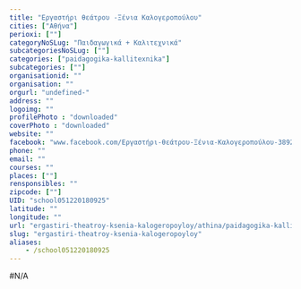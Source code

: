 ```yaml
---
title: "Εργαστήρι θεάτρου -Ξένια Καλογεροπούλου"
cities: ["Αθήνα"]
perioxi: [""]
categoryNoSLug: "Παιδαγωγικά + Καλιτεχνικά"
subcategoriesNoSLug: [""]
categories: ["paidagogika-kallitexnika"]
subcategories: [""]
organisationid: ""
organisation: ""
orgurl: "undefined-"
address: ""
logoimg: ""
profilePhoto : "downloaded"
coverPhoto : "downloaded"
website: ""
facebook: "www.facebook.com/Εργαστήρι-θεάτρου-Ξένια-Καλογεροπούλου-389214251177823"
phone: ""
email: ""
courses: ""
places: [""]
rensponsibles: ""
zipcode: [""]
UID: "school051220180925"
latitude: ""
longitude: ""
url: "ergastiri-theatroy-ksenia-kalogeropoyloy/athina/paidagogika-kallitexnika/"
slug: "ergastiri-theatroy-ksenia-kalogeropoyloy"
aliases:
    - /school051220180925
---
```





#N/A